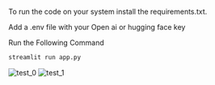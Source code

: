 To run the code on your system install the requirements.txt. 

Add a .env file with your Open ai or hugging face key 

Run the Following Command 
```python
streamlit run app.py
```
![test_0](https://github.com/user-attachments/assets/2484b939-536e-4c77-94ad-40cf967e8a45)
![test_1](https://github.com/user-attachments/assets/f58816fa-a1e8-4eb3-ac3d-2394e77de1d3)
